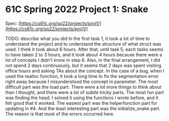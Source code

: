 # 61C Spring 2022 Project 1: Snake

Spec: [https://cs61c.org/sp22/projects/proj1/](https://cs61c.org/sp22/projects/proj1/)

TODO: describe what you did
    In the first task 1, it took a lot of time to understand the project and to understand the structure of what struct was used. I think it took about 6 hours. After that, until task 5, each tasks seems to have taken 2 to 3 hours, and it took about 4 hours because there were a lot of concepts I didn't know in step 6. Also, in the final arrangement, I did not spend 2 days continuously, but it seems that 2 days was spent visiting office hours and asking TAs about the concept. In the case of a bug, when I used the realloc function, it took a long time to fix the segmentation error right away because I misunderstood the concept in parameter. The most difficult part was the load part. There were a lot more things to think about than I thought, and there were a lot of subtle tricky parts. The most fun part was finding the head. I solved it using the functions I wrote before, and it felt good that it worked. The easiest part was the helperfunction part for updating in #4. And the least interesting part was the initialize_snake part. The reason is that most of the errors occurred here.